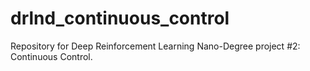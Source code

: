 # drlnd_continuous_control
Repository for Deep Reinforcement Learning Nano-Degree project #2: Continuous Control.
